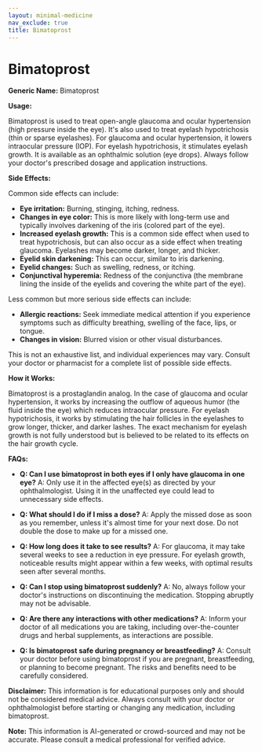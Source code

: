 ```yaml
---
layout: minimal-medicine
nav_exclude: true
title: Bimatoprost
---
```


# Bimatoprost

**Generic Name:** Bimatoprost

**Usage:**

Bimatoprost is used to treat open-angle glaucoma and ocular hypertension (high pressure inside the eye). It's also used to treat eyelash hypotrichosis (thin or sparse eyelashes).  For glaucoma and ocular hypertension, it lowers intraocular pressure (IOP). For eyelash hypotrichosis, it stimulates eyelash growth.  It is available as an ophthalmic solution (eye drops).  Always follow your doctor's prescribed dosage and application instructions.

**Side Effects:**

Common side effects can include:

* **Eye irritation:** Burning, stinging, itching, redness.
* **Changes in eye color:**  This is more likely with long-term use and typically involves darkening of the iris (colored part of the eye).
* **Increased eyelash growth:**  This is a common side effect when used to treat hypotrichosis, but can also occur as a side effect when treating glaucoma.  Eyelashes may become darker, longer, and thicker.
* **Eyelid skin darkening:** This can occur, similar to iris darkening.
* **Eyelid changes:**  Such as swelling, redness, or itching.
* **Conjunctival hyperemia:** Redness of the conjunctiva (the membrane lining the inside of the eyelids and covering the white part of the eye).


Less common but more serious side effects can include:

* **Allergic reactions:**  Seek immediate medical attention if you experience symptoms such as difficulty breathing, swelling of the face, lips, or tongue.
* **Changes in vision:** Blurred vision or other visual disturbances.


This is not an exhaustive list, and individual experiences may vary.  Consult your doctor or pharmacist for a complete list of possible side effects.


**How it Works:**

Bimatoprost is a prostaglandin analog.  In the case of glaucoma and ocular hypertension, it works by increasing the outflow of aqueous humor (the fluid inside the eye) which reduces intraocular pressure.  For eyelash hypotrichosis, it works by stimulating the hair follicles in the eyelashes to grow longer, thicker, and darker lashes. The exact mechanism for eyelash growth is not fully understood but is believed to be related to its effects on the hair growth cycle.


**FAQs:**

* **Q: Can I use bimatoprost in both eyes if I only have glaucoma in one eye?** A:  Only use it in the affected eye(s) as directed by your ophthalmologist.  Using it in the unaffected eye could lead to unnecessary side effects.

* **Q: What should I do if I miss a dose?** A:  Apply the missed dose as soon as you remember, unless it's almost time for your next dose. Do not double the dose to make up for a missed one.

* **Q: How long does it take to see results?** A: For glaucoma, it may take several weeks to see a reduction in eye pressure.  For eyelash growth, noticeable results might appear within a few weeks, with optimal results seen after several months.

* **Q: Can I stop using bimatoprost suddenly?** A:  No, always follow your doctor's instructions on discontinuing the medication.  Stopping abruptly may not be advisable.

* **Q:  Are there any interactions with other medications?** A:  Inform your doctor of all medications you are taking, including over-the-counter drugs and herbal supplements, as interactions are possible.

* **Q: Is bimatoprost safe during pregnancy or breastfeeding?** A:  Consult your doctor before using bimatoprost if you are pregnant, breastfeeding, or planning to become pregnant.  The risks and benefits need to be carefully considered.


**Disclaimer:** This information is for educational purposes only and should not be considered medical advice.  Always consult with your doctor or ophthalmologist before starting or changing any medication, including bimatoprost.


**Note:** This information is AI-generated or crowd-sourced and may not be accurate. Please consult a medical professional for verified advice.